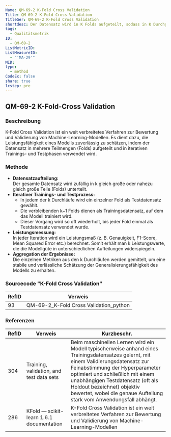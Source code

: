 ```yaml
---
Name: QM-69-2 K-Fold Cross Validation
Title: QM-69-2 K-Fold Cross Validation
TitleGer: QM-69-2 K-Fold Cross Validation
shortdesc: Der Datensatz wird in K Folds aufgeteilt, sodass in K Durchgängen jeweils ein Fold testet und die restlichen trainieren.
tags:
  - Qualitätsmetrik
ID:
  - QM-69-2
ListMetricID: 
ListMeasureID:
  - "'MA-29'"
MID: 
type:
  - method
CodeEx: false
share: true
lcstep: pre
---
```

## QM-69-2 K-Fold-Cross Validation

### Beschreibung

K-Fold Cross Validation ist ein weit verbreitetes Verfahren zur Bewertung und Validierung von Machine-Learning-Modellen. Es dient dazu, die Leistungsfähigkeit eines Modells zuverlässig zu schätzen, indem der Datensatz in mehrere Teilmengen (Folds) aufgeteilt und in iterativen Trainings- und Testphasen verwendet wird.

### Methode

- **Datensatzaufteilung:**  
    Der gesamte Datensatz wird zufällig in k gleich große oder nahezu gleich große Teile (Folds) unterteilt.
- **Iterativer Trainings- und Testprozess:**
    - In jedem der k Durchläufe wird ein einzelner Fold als Testdatensatz gewählt.
    - Die verbleibenden k−1 Folds dienen als Trainingsdatensatz, auf dem das Modell trainiert wird.
    - Dieser Vorgang wird so oft wiederholt, bis jeder Fold einmal als Testdatensatz verwendet wurde.
- **Leistungsmessung:**  
    In jeder Iteration wird ein Leistungsmaß (z. B. Genauigkeit, F1-Score, Mean Squared Error etc.) berechnet. Somit erhält man k Leistungswerte, die die Modellgüte in unterschiedlichen Aufteilungen widerspiegeln.
- **Aggregation der Ergebnisse:**  
    Die einzelnen Metriken aus den k Durchläufen werden gemittelt, um eine stabile und verlässliche Schätzung der Generalisierungsfähigkeit des Modells zu erhalten.

### Sourcecode "K-Fold Cross Validation"
| RefID | Verweis                                |
| ----- | -------------------------------------- |
| 93    | QM-69-2_K-Fold Cross Validation_python |



### Referenzen
| RefID | Verweis                                    | Kurzbeschr.                                                                                                                                                                                                                                                                                                                                           |
| ----- | ------------------------------------------ | ----------------------------------------------------------------------------------------------------------------------------------------------------------------------------------------------------------------------------------------------------------------------------------------------------------------------------------------------------- |
| 304   |  Training, validation, and test data sets  | Beim maschinellen Lernen wird ein Modell typischerweise anhand eines Trainingsdatensatzes gelernt, mit einem Validierungsdatensatz zur Feinabstimmung der Hyperparameter optimiert und schließlich mit einem unabhängigen Testdatensatz (oft als Holdout bezeichnet) objektiv bewertet, wobei die genaue Aufteilung stark vom Anwendungsfall abhängt. |
| 286   |  KFold — scikit-learn 1.6.1 documentation  | K-Fold Cross Validation ist ein weit verbreitetes Verfahren zur Bewertung und Validierung von Machine-Learning-Modellen                                                                                                                                                                                                                               |

